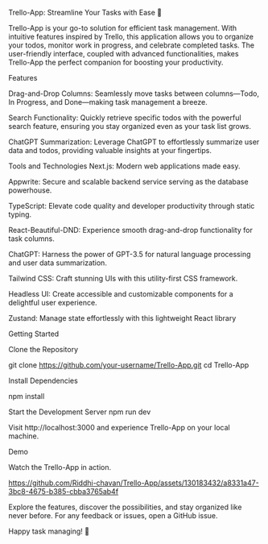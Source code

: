Trello-App: Streamline Your Tasks with Ease 🚀

Trello-App is your go-to solution for efficient task management. With intuitive features inspired by Trello, this application allows you to organize your todos, monitor work in progress, and celebrate completed tasks. The user-friendly interface, coupled with advanced functionalities, makes Trello-App the perfect companion for boosting your productivity.


Features

Drag-and-Drop Columns: Seamlessly move tasks between columns—Todo, In Progress, and Done—making task management a breeze.

Search Functionality: Quickly retrieve specific todos with the powerful search feature, ensuring you stay organized even as your task list grows.

ChatGPT Summarization: Leverage ChatGPT to effortlessly summarize user data and todos, providing valuable insights at your fingertips.

Tools and Technologies
Next.js: Modern web applications made easy.

Appwrite: Secure and scalable backend service serving as the database powerhouse.

TypeScript: Elevate code quality and developer productivity through static typing.

React-Beautiful-DND: Experience smooth drag-and-drop functionality for task columns.

ChatGPT: Harness the power of GPT-3.5 for natural language processing and user data summarization.

Tailwind CSS: Craft stunning UIs with this utility-first CSS framework.

Headless UI: Create accessible and customizable components for a delightful user experience.

Zustand: Manage state effortlessly with this lightweight React library

Getting Started

Clone the Repository

git clone https://github.com/your-username/Trello-App.git
cd Trello-App


Install Dependencies

npm install

Start the Development Server
npm run dev

Visit http://localhost:3000 and experience Trello-App on your local machine.

Demo

Watch the Trello-App in action. 

https://github.com/Riddhi-chavan/Trello-App/assets/130183432/a8331a47-3bc8-4675-b385-cbba3765ab4f

Explore the features, discover the possibilities, and stay organized like never before. For any feedback or issues, open a GitHub issue.

Happy task managing! 🚀
